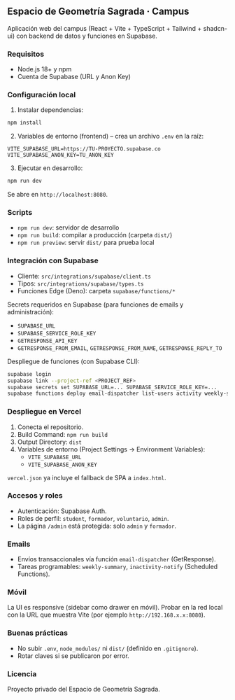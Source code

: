 ## Espacio de Geometría Sagrada · Campus

Aplicación web del campus (React + Vite + TypeScript + Tailwind + shadcn-ui) con backend de datos y funciones en Supabase.

### Requisitos
- Node.js 18+ y npm
- Cuenta de Supabase (URL y Anon Key)

### Configuración local
1) Instalar dependencias:
```bash
npm install
```
2) Variables de entorno (frontend) – crea un archivo `.env` en la raíz:
```
VITE_SUPABASE_URL=https://TU-PROYECTO.supabase.co
VITE_SUPABASE_ANON_KEY=TU_ANON_KEY
```
3) Ejecutar en desarrollo:
```bash
npm run dev
```
Se abre en `http://localhost:8080`.

### Scripts
- `npm run dev`: servidor de desarrollo
- `npm run build`: compilar a producción (carpeta `dist/`)
- `npm run preview`: servir `dist/` para prueba local

### Integración con Supabase
- Cliente: `src/integrations/supabase/client.ts`
- Tipos: `src/integrations/supabase/types.ts`
- Funciones Edge (Deno): carpeta `supabase/functions/*`

Secrets requeridos en Supabase (para funciones de emails y administración):
- `SUPABASE_URL`
- `SUPABASE_SERVICE_ROLE_KEY`
- `GETRESPONSE_API_KEY`
- `GETRESPONSE_FROM_EMAIL`, `GETRESPONSE_FROM_NAME`, `GETRESPONSE_REPLY_TO`

Despliegue de funciones (con Supabase CLI):
```bash
supabase login
supabase link --project-ref <PROJECT_REF>
supabase secrets set SUPABASE_URL=... SUPABASE_SERVICE_ROLE_KEY=...
supabase functions deploy email-dispatcher list-users activity weekly-summary inactivity-notify slack-proxy
```

### Despliegue en Vercel
1) Conecta el repositorio.
2) Build Command: `npm run build`
3) Output Directory: `dist`
4) Variables de entorno (Project Settings → Environment Variables):
   - `VITE_SUPABASE_URL`
   - `VITE_SUPABASE_ANON_KEY`

`vercel.json` ya incluye el fallback de SPA a `index.html`.

### Accesos y roles
- Autenticación: Supabase Auth.
- Roles de perfil: `student`, `formador`, `voluntario`, `admin`.
- La página `/admin` está protegida: solo `admin` y `formador`.

### Emails
- Envíos transaccionales vía función `email-dispatcher` (GetResponse).
- Tareas programables: `weekly-summary`, `inactivity-notify` (Scheduled Functions).

### Móvil
La UI es responsive (sidebar como drawer en móvil). Probar en la red local con la URL que muestra Vite (por ejemplo `http://192.168.x.x:8080`).

### Buenas prácticas
- No subir `.env`, `node_modules/` ni `dist/` (definido en `.gitignore`).
- Rotar claves si se publicaron por error.

### Licencia
Proyecto privado del Espacio de Geometría Sagrada.

